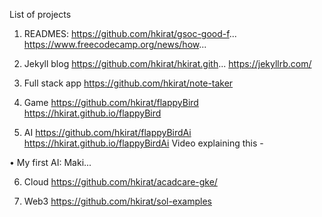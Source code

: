 
List of projects
1. READMES:
https://github.com/hkirat/gsoc-good-f...
https://www.freecodecamp.org/news/how...

2. Jekyll blog
https://github.com/hkirat/hkirat.gith...
https://jekyllrb.com/

3. Full stack app
https://github.com/hkirat/note-taker

4. Game
https://github.com/hkirat/flappyBird
https://hkirat.github.io/flappyBird

5. AI
https://github.com/hkirat/flappyBirdAi
https://hkirat.github.io/flappyBirdAi
Video explaining this -   

 • My first AI: Maki...  

6. Cloud 
https://github.com/hkirat/acadcare-gke/

7. Web3
https://github.com/hkirat/sol-examples